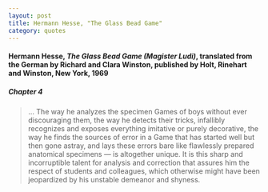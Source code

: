 ```yaml
---
layout: post
title: Hermann Hesse, "The Glass Bead Game"
category: quotes
---
```


#### Hermann Hesse, *The Glass Bead Game (Magister Ludi)*, translated from the German by Richard and Clara Winston, published by Holt, Rinehart and Winston, New York, 1969

##### Chapter 4

<!--
> But although T. unfortunately is not fitted for higher posts, he is 
> nevertheless a jewel in the Vicus Lusorum, an altogether irreplaceable treasure. He has mastered 
> the technique of our game like a great musician his instrument; he instinctively finds the most 
> delicate nuances, and is also an exceptional instructor. In the advanced and highest review 
> courses — for my part he would be wasted in the lower ones — I could scarcely manage without 
> him any longer.
-->

> ... The way he analyzes the specimen Games of boys without ever discouraging 
> them, the way he detects their tricks, infallibly recognizes and exposes everything imitative or 
> purely decorative, the way he finds the sources of error in a Game that has started well but then 
> gone astray, and lays these errors bare like flawlessly prepared anatomical specimens — is 
> altogether unique. It is this sharp and incorruptible talent for analysis and correction that assures 
> him the respect of students and colleagues, which otherwise might have been jeopardized by his 
> unstable demeanor and shyness.